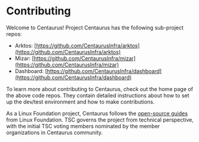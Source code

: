 # Contributing

Welcome to Centaurus! Project Centaurus has the following sub-project repos:

* Arktos: [https://github.com/CentaurusInfra/arktos](https://github.com/CentaurusInfra/arktos)
* Mizar: [https://github.com/CentaurusInfra/mizar](https://github.com/CentaurusInfra/mizar)
* Dashboard: [https://github.com/CentaurusInfra/dashboard](https://github.com/CentaurusInfra/dashboard)

To learn more about contributing to Centaurus, check out the home page of the above code repos. They contain detailed instructions about how to set up the dev/test environment and how to make contributions.

As a Linux Foundation project, Centaurus follows the [open-source guides]((https://www.linuxfoundation.org/resources/open-source-guides/participating-in-open-source-communities/)) from Linux Foundation. TSC governs the project from technical perspective, with the initial TSC voting members nominated by the member organizations in Centaurus community.
